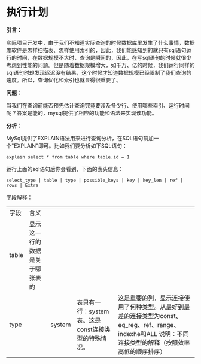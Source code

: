 # 执行计划

**引言：**

实际项目开发中，由于我们不知道实际查询的时候数据库里发生了什么事情，数据库软件是怎样扫描表、怎样使用索引的，因此，我们能感知到的就只有sql语句运行的时间，在数据规模不大时，查询是瞬间的，因此，在写sql语句的时候就很少考虑到性能的问题。但是随着数据规模增大，如千万、亿的时候，我们运行同样的sql语句时却发现迟迟没有结果，这个时候才知道数据规模已经限制了我们查询的速度。所以，查询优化和索引也就显得很重要了。

**问题：**

当我们在查询前能否预先估计查询究竟要涉及多少行、使用哪些索引、运行时间呢？答案是能的，mysql提供了相应的功能和语法来实现该功能。

**分析：**

MySql提供了EXPLAIN语法用来进行查询分析，在SQL语句前加一个"EXPLAIN"即可。比如我们要分析如下SQL语句：

```
explain select * from table where table.id = 1
```

运行上面的sql语句后你会看到，下面的表头信息：

```
select_type | table | type | possible_keys | key | key_len | ref | rows | Extra
```





字段解释：

<table>
        <tr>
            <td>字段</td>
            <td>含义</td>
        </tr>
        <tr>
            <td>table</td>
            <td>显示这一行的数据是关于哪张表的</td>
        </tr>
        <tr>
            <td colspan="2">type</td>
            <td>system</td>
            <td>表只有一行：system表。这是const连接类型的特殊情况。</td>
            <td>这是重要的列，显示连接使用了何种类型。从最好到最差的连接类型为const、eq_reg、ref、range、indexhe和ALL 说明：不同连接类型的解释（按照效率高低的顺序排序）</td>
        </tr>
    </table>






